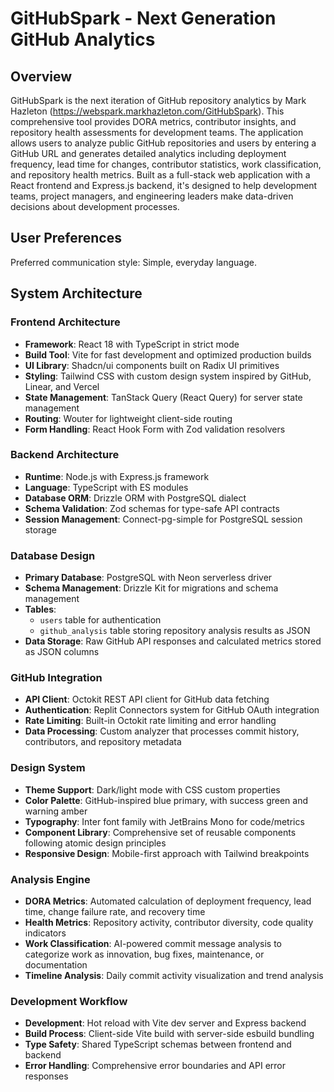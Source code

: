 # GitHubSpark - Next Generation GitHub Analytics

## Overview

GitHubSpark is the next iteration of GitHub repository analytics by Mark Hazleton (https://webspark.markhazleton.com/GitHubSpark). This comprehensive tool provides DORA metrics, contributor insights, and repository health assessments for development teams. The application allows users to analyze public GitHub repositories and users by entering a GitHub URL and generates detailed analytics including deployment frequency, lead time for changes, contributor statistics, work classification, and repository health metrics. Built as a full-stack web application with a React frontend and Express.js backend, it's designed to help development teams, project managers, and engineering leaders make data-driven decisions about development processes.

## User Preferences

Preferred communication style: Simple, everyday language.

## System Architecture

### Frontend Architecture
- **Framework**: React 18 with TypeScript in strict mode
- **Build Tool**: Vite for fast development and optimized production builds
- **UI Library**: Shadcn/ui components built on Radix UI primitives
- **Styling**: Tailwind CSS with custom design system inspired by GitHub, Linear, and Vercel
- **State Management**: TanStack Query (React Query) for server state management
- **Routing**: Wouter for lightweight client-side routing
- **Form Handling**: React Hook Form with Zod validation resolvers

### Backend Architecture
- **Runtime**: Node.js with Express.js framework
- **Language**: TypeScript with ES modules
- **Database ORM**: Drizzle ORM with PostgreSQL dialect
- **Schema Validation**: Zod schemas for type-safe API contracts
- **Session Management**: Connect-pg-simple for PostgreSQL session storage

### Database Design
- **Primary Database**: PostgreSQL with Neon serverless driver
- **Schema Management**: Drizzle Kit for migrations and schema management
- **Tables**: 
  - `users` table for authentication
  - `github_analysis` table storing repository analysis results as JSON
- **Data Storage**: Raw GitHub API responses and calculated metrics stored as JSON columns

### GitHub Integration
- **API Client**: Octokit REST API client for GitHub data fetching
- **Authentication**: Replit Connectors system for GitHub OAuth integration
- **Rate Limiting**: Built-in Octokit rate limiting and error handling
- **Data Processing**: Custom analyzer that processes commit history, contributors, and repository metadata

### Design System
- **Theme Support**: Dark/light mode with CSS custom properties
- **Color Palette**: GitHub-inspired blue primary, with success green and warning amber
- **Typography**: Inter font family with JetBrains Mono for code/metrics
- **Component Library**: Comprehensive set of reusable components following atomic design principles
- **Responsive Design**: Mobile-first approach with Tailwind breakpoints

### Analysis Engine
- **DORA Metrics**: Automated calculation of deployment frequency, lead time, change failure rate, and recovery time
- **Health Metrics**: Repository activity, contributor diversity, code quality indicators
- **Work Classification**: AI-powered commit message analysis to categorize work as innovation, bug fixes, maintenance, or documentation
- **Timeline Analysis**: Daily commit activity visualization and trend analysis

### Development Workflow
- **Development**: Hot reload with Vite dev server and Express backend
- **Build Process**: Client-side Vite build with server-side esbuild bundling
- **Type Safety**: Shared TypeScript schemas between frontend and backend
- **Error Handling**: Comprehensive error boundaries and API error responses